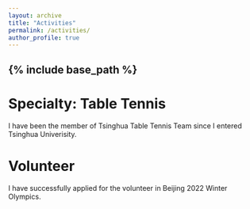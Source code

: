 ```yaml
---
layout: archive
title: "Activities"
permalink: /activities/
author_profile: true
---
```


{% include base_path %}
-----

Specialty: Table Tennis
======
I have been the member of Tsinghua Table Tennis Team since I entered Tsinghua Univerisity. 

Volunteer
======
I have successfully applied for the volunteer in Beijing 2022 Winter Olympics.
